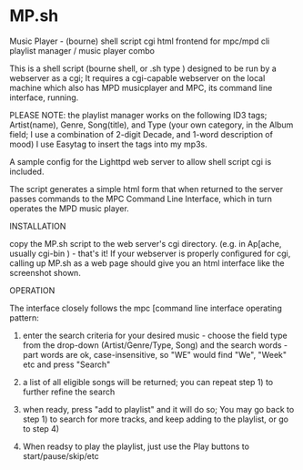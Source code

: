 # MP.sh
Music Player - (bourne) shell script cgi html frontend for mpc/mpd cli playlist manager / music player combo

This is a shell script (bourne shell, or .sh type ) designed to be run by a webserver as a cgi; It requires a cgi-capable webserver on the local machine which also has MPD musicplayer and MPC, its command line interface, running.

PLEASE NOTE: the playlist manager works on the following ID3 tags;  Artist(name), Genre, Song(title), and Type (your own category, in the Album field;  I use a combination of 2-digit Decade, and  1-word description of mood) I use Easytag to insert the tags into my mp3s.

A sample config for the Lighttpd web server to allow shell script cgi is included.

The script generates a simple html form that when returned to the server passes commands to the MPC Command Line Interface, which in turn operates the MPD music player.

INSTALLATION

copy the MP.sh script to the web server's cgi directory. (e.g. in Ap[ache, usually cgi-bin ) - that's it!  If your webserver is properly configured for cgi, calling up MP.sh as a web page should give you an html interface like the screenshot shown.

OPERATION

The interface closely follows the mpc [command line interface operating pattern:

1)  enter the search criteria for your desired music - choose the field type from the drop-down (Artist/Genre/Type, Song) and the search words - part words are ok, case-insensitive, so "WE" would find "We", "Week" etc and press "Search"

2) a list of all eligible songs will be returned; you can repeat step 1) to further refine the search

3) when ready, press "add to playlist" and it will do so;
   You may go back to step 1) to search for more tracks, and keep adding to the playlist, or go to step 4)
   
4) When readsy to play the playlist, just use the Play buttons to start/pause/skip/etc   

   
   

